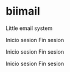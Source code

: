 biimail
=======

Little email system

Inicio sesion
Fin sesion

Inicio sesion
Fin sesion

Inicio sesion
Fin sesion
